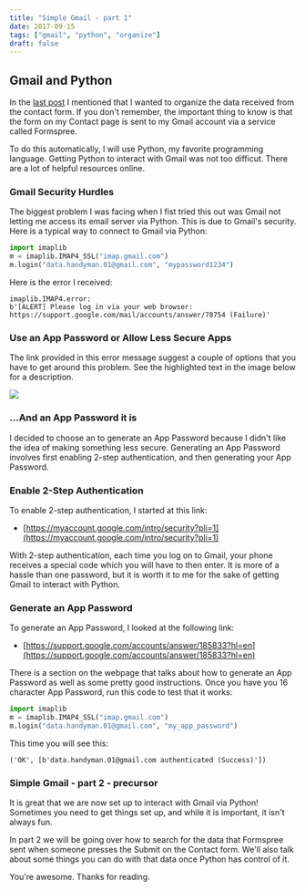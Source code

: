 ```yaml
---
title: "Simple Gmail - part 1"
date: 2017-09-15
tags: ["gmail", "python", "organize"]
draft: false
---
```


## Gmail and Python

In the [last post](/post/formspree/) I mentioned that I wanted to organize the data
received from the contact form.  If you don't remember, the important thing to know
is that the form on my Contact page is sent to my Gmail account via a service
called Formspree.

To do this automatically, I will use Python, my favorite programming language.  Getting
Python to interact with Gmail was not too difficut.  There are a lot of helpful resources
online.

### Gmail Security Hurdles

The biggest problem I was facing when I fist tried this out was Gmail not letting
me access its email server via Python.  This is due to Gmail's security.  Here is
a typical way to connect to Gmail via Python:

```python
import imaplib
m = imaplib.IMAP4_SSL("imap.gmail.com")
m.login("data.handyman.01@gmail.com", "mypassword1234")
```

Here is the error I received:
```
imaplib.IMAP4.error:
b'[ALERT] Please log in via your web browser:
https://support.google.com/mail/accounts/answer/78754 (Failure)'
```

### Use an App Password or Allow Less Secure Apps

The link provided in this error message suggest a couple of options that you have to
get around this problem.  See the highlighted text in the image below for a
description.

<img src="/img/data-handyman-organizing-1.png"> </img>

### ...And an App Password it is

I decided to choose an to generate an App Password because I didn't like the
idea of making something less secure.  Generating an App Password involves first
enabling 2-step authentication, and then generating your App Password.

### Enable 2-Step Authentication  

To enable 2-step authentication, I started at this link:

* [https://myaccount.google.com/intro/security?pli=1](https://myaccount.google.com/intro/security?pli=1)

With 2-step authentication, each time you log on to Gmail, your phone receives
a special code which you will have to then enter.  It is more of a hassle
than one password, but it is worth it to me for the sake of getting Gmail to
interact with Python.

### Generate an App Password

To generate an App Password, I looked at the following link:  

* [https://support.google.com/accounts/answer/185833?hl=en](https://support.google.com/accounts/answer/185833?hl=en)

 There is a section on the webpage that talks about how to generate an App
 Password as well as some pretty good instructions.  Once you have you 16
 character App Password, run this code to test that it works:

 ```python
 import imaplib
 m = imaplib.IMAP4_SSL("imap.gmail.com")
 m.login("data.handyman.01@gmail.com", "my_app_password")
 ```

 This time you will see this:
 ```
 ('OK', [b'data.handyman.01@gmail.com authenticated (Success)'])
 ```

### Simple Gmail - part 2 - precursor

It is great that we are now set up to interact with Gmail via Python!  Sometimes
you need to get things set up, and while it is important, it isn't always fun.

In part 2 we will be going over how to search for the data that Formspree
sent when someone presses the Submit on the Contact form.  We'll also talk about
some things you can do with that data once Python has control of it.

You're awesome.  Thanks for reading.
